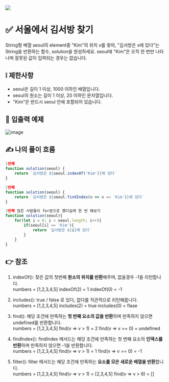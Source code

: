![](https://images.velog.io/images/make_w/post/469b5532-e056-4770-b04b-e9eaecf10fe4/js%E1%84%8B%E1%85%B5%E1%84%86%E1%85%B5%E1%84%8C%E1%85%B5.png)
# ✅ 서울에서 김서방 찾기
String형 배열 seoul의 element중 "Kim"의 위치 x를 찾아, "김서방은 x에 있다"는 String을 반환하는 함수, solution을 완성하세요. seoul에 "Kim"은 오직 한 번만 나타나며 잘못된 값이 입력되는 경우는 없습니다.

## ❕ 제한사항
- seoul은 길이 1 이상, 1000 이하인 배열입니다.
- seoul의 원소는 길이 1 이상, 20 이하인 문자열입니다.
- "Kim"은 반드시 seoul 안에 포함되어 있습니다.
## 📢 입출력 예제
![image](https://user-images.githubusercontent.com/97653052/157998744-6668b7cb-ebbb-488d-8845-f95688853c7e.png)
## ✍ 나의 풀이 흐름

```javascript
1번째
function solution(seoul) {
    return `김서방은 ${seoul.indexOf('Kim')}에 있다`
}

2번째
function solution(seoul) {
    return `김서방은 ${seoul.findIndex(v => v == 'Kim')}에 있다`
}

3번째 많은 사람들이 for문으로 했다길래 한 번 해보기
function solution(seoul){
    for(let i = 0; i < seoul.length; i++){
        if(seoul[i] == 'Kim'){
            return `김서방은 ${i}에 있다`
        }
    }
}
```
## 👉 참조
1. indexOf(): 찾은 값의 첫번째 **원소의 위치를 반환**해주며, 없을경우 -1을 리턴합니다.<br>
numbers = [1,2,3,4,5]
indexOf(2) = 1
indexOf(0) = -1

2. includes(): true / false 로 있다, 없다를 직관적으로 리턴해줍니다.<br>
numbers = [1,2,3,4,5]
includes(2) = true
includes(0) = flase

3. find():  해당 조건에 만족하는 **첫 번째 요소의 값을 반환**하며 만족하지 않으면 undefined를 반환합니다.<br>
numbers = [1,2,3,4,5]
find(v => v > 1) = 2
find(v => v == 0) = undefined

4. findIndex():  findIndex 메서드는 해당 조건에 만족하는 첫 번째 요소의 **인덱스를 반환**하며 만족하지 않으면 -1을 반환합니다.<br>
numbers = [1,2,3,4,5]
find(v => v > 1) = 1
find(v => v == 0) = -1

5. filter():  filter 메서드는 해당 조건에 만족하는 **요소를 모은 새로운 배열을 반환**합니다.<br>
numbers = [1,2,3,4,5]
find(v => v > 1) = [2,3,4,5]
find(v => v > 6) = []

